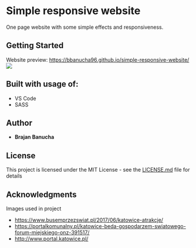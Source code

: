 # Simple responsive website

One page website with some simple effects and responsiveness.

## Getting Started

Website preview: https://bbanucha96.github.io/simple-responsive-website/
![](https://i.imgur.com/OEsW8xg.png)

## Built with usage of:

* VS Code
* SASS

## Author

* **Brajan Banucha** 

## License

This project is licensed under the MIT License - see the [LICENSE.md](LICENSE.md) file for details

## Acknowledgments

Images used in project
- https://www.busemprzezswiat.pl/2017/06/katowice-atrakcje/
- https://portalkomunalny.pl/katowice-beda-gospodarzem-swiatowego-forum-miejskiego-onz-391517/
- http://www.portal.katowice.pl/
